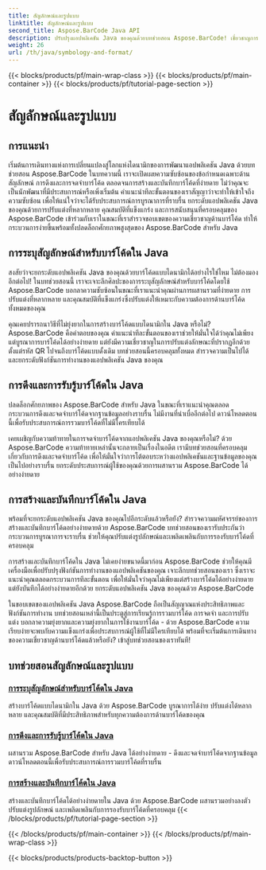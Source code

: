 ```yaml
---
title: สัญลักษณ์และรูปแบบ
linktitle: สัญลักษณ์และรูปแบบ
second_title: Aspose.BarCode Java API
description: ปรับปรุงแอปพลิเคชัน Java ของคุณด้วยบทช่วยสอน Aspose.BarCode! เชี่ยวชาญการระบุสัญลักษณ์ ดึงและจดจำบาร์โค้ด และสร้างและบันทึกบาร์โค้ดแบบไดนามิกได้อย่างง่ายดาย
weight: 26
url: /th/java/symbology-and-format/
---
```


{{< blocks/products/pf/main-wrap-class >}}
{{< blocks/products/pf/main-container >}}
{{< blocks/products/pf/tutorial-page-section >}}

# สัญลักษณ์และรูปแบบ

## การแนะนำ

เริ่มต้นการเดินทางแห่งการเปลี่ยนแปลงสู่โลกแห่งไดนามิกของการพัฒนาแอปพลิเคชัน Java ด้วยบทช่วยสอน Aspose.BarCode ในบทความนี้ เราจะเปิดเผยความซับซ้อนของข้อกำหนดเฉพาะด้านสัญลักษณ์ การดึงและการจดจำบาร์โค้ด ตลอดจนการสร้างและบันทึกบาร์โค้ดที่ง่ายดาย ไม่ว่าคุณจะเป็นนักพัฒนาที่มีประสบการณ์หรือเพิ่งเริ่มต้น คำแนะนำทีละขั้นตอนของเราสัญญาว่าจะทำให้เข้าใจถึงความซับซ้อน เพื่อให้แน่ใจว่าจะได้รับประสบการณ์การบูรณาการที่ราบรื่น ยกระดับแอปพลิเคชัน Java ของคุณด้วยการปรับแต่งที่หลากหลาย คุณสมบัติที่แข็งแกร่ง และการสนับสนุนที่ครอบคลุมของ Aspose.BarCode เข้าร่วมกับเราในขณะที่เราสำรวจขอบเขตของความเชี่ยวชาญด้านบาร์โค้ด ทำให้กระบวนการง่ายขึ้นพร้อมทั้งปลดล็อกศักยภาพสูงสุดของ Aspose.BarCode สำหรับ Java

## การระบุสัญลักษณ์สำหรับบาร์โค้ดใน Java

สงสัยว่าจะยกระดับแอปพลิเคชัน Java ของคุณด้วยบาร์โค้ดแบบไดนามิกได้อย่างไรใช่ไหม ไม่ต้องมองอีกต่อไป! ในบทช่วยสอนนี้ เราจะเจาะลึกศิลปะของการระบุสัญลักษณ์สำหรับบาร์โค้ดโดยใช้ Aspose.BarCode บอกลาความซับซ้อนในขณะที่เราแนะนำคุณผ่านการผสานรวมที่ง่ายดาย การปรับแต่งที่หลากหลาย และคุณสมบัติที่แข็งแกร่งซึ่งปรับแต่งให้เหมาะกับความต้องการด้านบาร์โค้ดทั้งหมดของคุณ

คุณเคยปรารถนาวิธีที่ไม่ยุ่งยากในการสร้างบาร์โค้ดแบบไดนามิกใน Java หรือไม่? Aspose.BarCode คือคำตอบของคุณ คำแนะนำทีละขั้นตอนของเราช่วยให้มั่นใจได้ว่าคุณไม่เพียงแต่บูรณาการบาร์โค้ดได้อย่างง่ายดาย แต่ยังมีความเชี่ยวชาญในการปรับแต่งลักษณะที่ปรากฏอีกด้วย ตั้งแต่รหัส QR ไปจนถึงบาร์โค้ดแบบดั้งเดิม บทช่วยสอนนี้ครอบคลุมทั้งหมด สำรวจความเป็นไปได้และยกระดับฟังก์ชันการทำงานของแอปพลิเคชัน Java ของคุณ


## การดึงและการรับรู้บาร์โค้ดใน Java

ปลดล็อกศักยภาพของ Aspose.BarCode สำหรับ Java ในขณะที่เราแนะนำคุณตลอดกระบวนการดึงและจดจำบาร์โค้ดจากฐานข้อมูลอย่างราบรื่น ไม่มีงานที่น่าเบื่ออีกต่อไป ดาวน์โหลดตอนนี้เพื่อรับประสบการณ์การรวมบาร์โค้ดที่ไม่มีใครเทียบได้ 

เคยเผชิญกับความท้าทายในการจดจำบาร์โค้ดจากแอปพลิเคชัน Java ของคุณหรือไม่? ด้วย Aspose.BarCode ความท้าทายเหล่านั้นจะกลายเป็นเรื่องในอดีต เรามีบทช่วยสอนที่ครอบคลุมเกี่ยวกับการดึงและจดจำบาร์โค้ด เพื่อให้มั่นใจว่าการโต้ตอบระหว่างแอปพลิเคชันและฐานข้อมูลของคุณเป็นไปอย่างราบรื่น ยกระดับประสบการณ์ผู้ใช้ของคุณด้วยการผสานรวม Aspose.BarCode ได้อย่างง่ายดาย

## การสร้างและบันทึกบาร์โค้ดใน Java

พร้อมที่จะยกระดับแอปพลิเคชัน Java ของคุณไปอีกระดับแล้วหรือยัง? สำรวจความมหัศจรรย์ของการสร้างและบันทึกบาร์โค้ดอย่างง่ายดายด้วย Aspose.BarCode บทช่วยสอนของเรารับประกันว่ากระบวนการบูรณาการจะราบรื่น ช่วยให้คุณปรับแต่งรูปลักษณ์และเพลิดเพลินกับการรองรับบาร์โค้ดที่ครอบคลุม

การสร้างและบันทึกบาร์โค้ดใน Java ไม่เคยง่ายขนาดนี้มาก่อน Aspose.BarCode ช่วยให้คุณมีเครื่องมือเพื่อปรับปรุงฟังก์ชันการทำงานของแอปพลิเคชันของคุณ เจาะลึกบทช่วยสอนของเรา ซึ่งเราจะแนะนำคุณตลอดกระบวนการทีละขั้นตอน เพื่อให้มั่นใจว่าคุณไม่เพียงแต่สร้างบาร์โค้ดได้อย่างง่ายดาย แต่ยังบันทึกได้อย่างง่ายดายอีกด้วย ยกระดับแอปพลิเคชัน Java ของคุณด้วย Aspose.BarCode

ในขอบเขตของแอปพลิเคชัน Java Aspose.BarCode ถือเป็นสัญญาณแห่งประสิทธิภาพและฟังก์ชันการทำงาน บทช่วยสอนเหล่านี้เป็นประตูสู่การเรียนรู้การรวมบาร์โค้ด การจดจำ และการปรับแต่ง บอกลาความยุ่งยากและความยุ่งยากในการใช้งานบาร์โค้ด - ด้วย Aspose.BarCode ความเรียบง่ายจะพบกับความแข็งแกร่งเพื่อประสบการณ์ผู้ใช้ที่ไม่มีใครเทียบได้ พร้อมที่จะเริ่มต้นการเดินทางของความเชี่ยวชาญด้านบาร์โค้ดแล้วหรือยัง? เข้าสู่บทช่วยสอนของเราทันที!
## บทช่วยสอนสัญลักษณ์และรูปแบบ
### [การระบุสัญลักษณ์สำหรับบาร์โค้ดใน Java](./specifying-symbology-barcode/)
สร้างบาร์โค้ดแบบไดนามิกใน Java ด้วย Aspose.BarCode บูรณาการได้ง่าย ปรับแต่งได้หลากหลาย และคุณสมบัติที่มีประสิทธิภาพสำหรับทุกความต้องการด้านบาร์โค้ดของคุณ
### [การดึงและการรับรู้บาร์โค้ดใน Java](./fetching-recognizing-barcode/)
ผสานรวม Aspose.BarCode สำหรับ Java ได้อย่างง่ายดาย - ดึงและจดจำบาร์โค้ดจากฐานข้อมูล ดาวน์โหลดตอนนี้เพื่อรับประสบการณ์การรวมบาร์โค้ดที่ราบรื่น
### [การสร้างและบันทึกบาร์โค้ดใน Java](./generating-saving-barcode/)
สร้างและบันทึกบาร์โค้ดได้อย่างง่ายดายใน Java ด้วย Aspose.BarCode ผสานรวมอย่างลงตัว ปรับแต่งรูปลักษณ์ และเพลิดเพลินกับการรองรับบาร์โค้ดที่ครอบคลุม
{{< /blocks/products/pf/tutorial-page-section >}}

{{< /blocks/products/pf/main-container >}}
{{< /blocks/products/pf/main-wrap-class >}}

{{< blocks/products/products-backtop-button >}}
